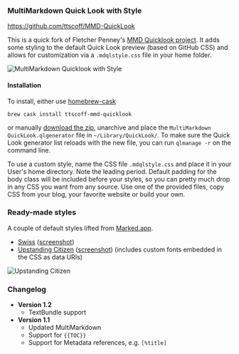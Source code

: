 ### MultiMarkdown Quick Look with Style

<https://github.com/ttscoff/MMD-QuickLook>

This is a quick fork of Fletcher Penney's [MMD Quicklook project][mmdql]. It adds some styling to the default Quick Look preview (based on GitHub CSS) and allows for customization via a `.mdqlstyle.css` file in your home folder.

![MultiMarkdown Quicklook with Style][screenshot]

#### Installation

To install, either use [homebrew-cask][cask]

```shell
brew cask install ttscoff-mmd-quicklook
```

or manually [download the zip][dl], unarchive and place the `MultiMarkdown QuickLook.qlgenerator` file in `~/Library/QuickLook/`. To make sure the Quick Look generator list reloads with the new file, you can run `qlmanage -r` on the command line.

To use a custom style, name the CSS file `.mdqlstyle.css` and place it in your User's home directory. Note the leading period. Default padding for the body class will be included before your styles, so you can pretty much drop in any CSS you want from any source. Use one of the provided files, copy CSS from your blog, your favorite website or build your own.

### Ready-made styles

A couple of default styles lifted from [Marked.app][marked].

* [Swiss](https://raw.github.com/ttscoff/MMD-QuickLook/master/mdqlstyle.swiss.css) ([screenshot][swissshot])
* [Upstanding Citizen](https://raw.github.com/ttscoff/MMD-QuickLook/master/mdqlstyle.upstandingcitizen.css) ([screenshot][upshot]) (includes custom fonts embedded in the CSS as data URIs)

![Upstanding Citizen][upcropped]

### Changelog

* **Version 1.2**
    - TextBundle support
* **Version 1.1**
    - Updated MultiMarkdown
    - Support for `{{TOC}}`
    - Support for Metadata references, e.g. `[%title]`

[mmdql]: https://github.com/fletcher/MMD-QuickLook
[screenshot]: https://github.com/ttscoff/MMD-QuickLook/raw/master/MMDQLGithub-1.jpg
[cask]: http://caskroom.io/
[dl]: https://github.com/ttscoff/MMD-QuickLook/releases/latest
[swissshot]: https://github.com/ttscoff/MMD-QuickLook/raw/master/MMDQLSwiss.jpg
[upshot]: https://github.com/ttscoff/MMD-QuickLook/raw/master/MMDQLUpstanding.jpg
[upcropped]: https://github.com/ttscoff/MMD-QuickLook/raw/master/MMDQLUpstandingCropped.jpg
[marked]: http://markedapp.com
